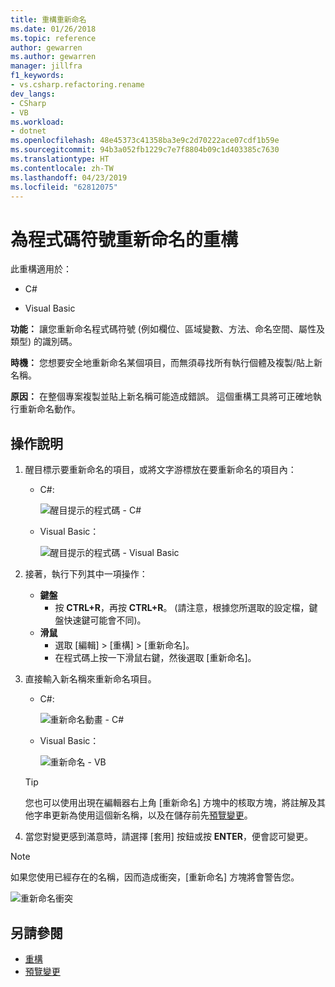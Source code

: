 ```yaml
---
title: 重構重新命名
ms.date: 01/26/2018
ms.topic: reference
author: gewarren
ms.author: gewarren
manager: jillfra
f1_keywords:
- vs.csharp.refactoring.rename
dev_langs:
- CSharp
- VB
ms.workload:
- dotnet
ms.openlocfilehash: 48e45373c41358ba3e9c2d70222ace07cdf1b59e
ms.sourcegitcommit: 94b3a052fb1229c7e7f8804b09c1d403385c7630
ms.translationtype: HT
ms.contentlocale: zh-TW
ms.lasthandoff: 04/23/2019
ms.locfileid: "62812075"
---
```

# <a name="rename-a-code-symbol-refactoring"></a>為程式碼符號重新命名的重構

此重構適用於：

- C#

- Visual Basic

**功能：** 讓您重新命名程式碼符號 (例如欄位、區域變數、方法、命名空間、屬性及類型) 的識別碼。

**時機：** 您想要安全地重新命名某個項目，而無須尋找所有執行個體及複製/貼上新名稱。

**原因：** 在整個專案複製並貼上新名稱可能造成錯誤。 這個重構工具將可正確地執行重新命名動作。

## <a name="how-to"></a>操作說明

1. 醒目標示要重新命名的項目，或將文字游標放在要重新命名的項目內：

   - C#: 

       ![醒目提示的程式碼 - C#](media/rename-highlight-cs.png)

   - Visual Basic：

       ![醒目提示的程式碼 - Visual Basic](media/rename-highlight-vb.png)

2. 接著，執行下列其中一項操作：

   - **鍵盤**
      - 按 **CTRL+R**，再按 **CTRL+R**。 (請注意，根據您所選取的設定檔，鍵盤快速鍵可能會不同)。
   - **滑鼠**
      - 選取 [編輯] > [重構] > [重新命名]。
      - 在程式碼上按一下滑鼠右鍵，然後選取 [重新命名]。

3. 直接輸入新名稱來重新命名項目。

   - C#: 

      ![重新命名動畫 - C#](media/rename-animated-cs.gif)

   - Visual Basic：

      ![重新命名 - VB](media/rename-rename-vb.png)

   > [!TIP]
   > 您也可以使用出現在編輯器右上角 [重新命名] 方塊中的核取方塊，將註解及其他字串更新為使用這個新名稱，以及在儲存前先[預覽變更](../../ide/preview-changes.md)。

4. 當您對變更感到滿意時，請選擇 [套用] 按鈕或按 **ENTER**，便會認可變更。

> [!NOTE]
> 如果您使用已經存在的名稱，因而造成衝突，[重新命名] 方塊將會警告您。
>
> ![重新命名衝突](media/rename-conflict-cs.png)

## <a name="see-also"></a>另請參閱

- [重構](../refactoring-in-visual-studio.md)
- [預覽變更](../../ide/preview-changes.md)

